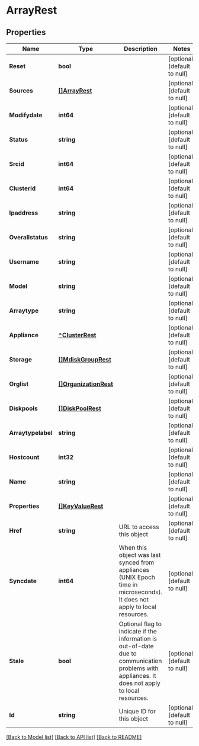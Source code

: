# ArrayRest

## Properties
Name | Type | Description | Notes
------------ | ------------- | ------------- | -------------
**Reset** | **bool** |  | [optional] [default to null]
**Sources** | [**[]ArrayRest**](ArrayRest.md) |  | [optional] [default to null]
**Modifydate** | **int64** |  | [optional] [default to null]
**Status** | **string** |  | [optional] [default to null]
**Srcid** | **int64** |  | [optional] [default to null]
**Clusterid** | **int64** |  | [optional] [default to null]
**Ipaddress** | **string** |  | [optional] [default to null]
**Overallstatus** | **string** |  | [optional] [default to null]
**Username** | **string** |  | [optional] [default to null]
**Model** | **string** |  | [optional] [default to null]
**Arraytype** | **string** |  | [optional] [default to null]
**Appliance** | [***ClusterRest**](ClusterRest.md) |  | [optional] [default to null]
**Storage** | [**[]MdiskGroupRest**](MdiskGroupRest.md) |  | [optional] [default to null]
**Orglist** | [**[]OrganizationRest**](OrganizationRest.md) |  | [optional] [default to null]
**Diskpools** | [**[]DiskPoolRest**](DiskPoolRest.md) |  | [optional] [default to null]
**Arraytypelabel** | **string** |  | [optional] [default to null]
**Hostcount** | **int32** |  | [optional] [default to null]
**Name** | **string** |  | [optional] [default to null]
**Properties** | [**[]KeyValueRest**](KeyValueRest.md) |  | [optional] [default to null]
**Href** | **string** | URL to access this object | [optional] [default to null]
**Syncdate** | **int64** | When this object was last synced from appliances (UNIX Epoch time in microseconds). It does not apply to local resources. | [optional] [default to null]
**Stale** | **bool** | Optional flag to indicate if the information is out-of-date due to communication problems with appliances. It does not apply to local resources. | [optional] [default to null]
**Id** | **string** | Unique ID for this object | [optional] [default to null]

[[Back to Model list]](../README.md#documentation-for-models) [[Back to API list]](../README.md#documentation-for-api-endpoints) [[Back to README]](../README.md)

